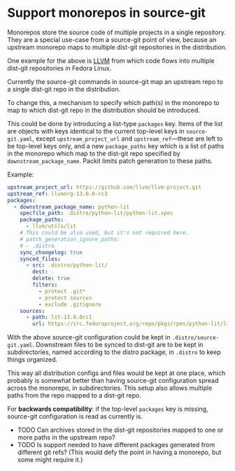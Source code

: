 # Support monorepos in source-git

Monorepos store the source code of multiple projects in a single
repository. They are a special use-case from a source-git point of view,
because an upstream monorepo maps to multiple dist-git repositories in the
distribution.

One example for the above is [LLVM] from which code flows into multiple
dist-git repositories in Fedora Linux.

Currently the source-git commands in source-git map an upstream repo to a
single dist-git repo in the distribution.

To change this, a mechanism to specify which path(s) in the monorepo to map to
which dist-git repo in the distribution should be introduced.

This could be done by introducing a list-type `packages` key. Items of the
list are objects with keys identical to the current top-level keys in
`source-git.yaml`, except `upstream_project_url` and `upstream_ref`—these
are left to be top-level keys only, and a new `package_paths` key which is a
list of paths in the monorepo which map to the dist-git repo specified by
`downstream_package_name`. Packit limits patch generation to these paths.

Example:

```yaml
upstream_project_url: https://github.com/llvm/llvm-project.git
upstream_ref: llvmorg-13.0.0-rc3
packages:
  - downstream_package_name: python-lit
    specfile_path: .distro/python-lit/python-lit.spec
    package_paths:
      - llvm/utils/lit
    # This could be also used, but it's not required here.
    # patch_generation_ignore_paths:
    # - .distro
    sync_changelog: true
    synced_files:
      - src: .distro/python-lit/
        dest: .
        delete: true
        filters:
          - protect .git*
          - protect sources
          - exclude .gitignore
    sources:
      - path: lit-13.0.0rc1
        url: https://src.fedoraproject.org/repo/pkgs/rpms/python-lit/lit-13.0.0rc1/sha512/000a6875d371793ccab7f9c7af0e5906d1d98bb8ff09b297b7f0978c083ec05acb48fd8dbd1647bc9ba6548c8c629cc693219ce8d247877eab14ff250e46cfed/lit-13.0.0rc1
```

With the above source-git configuration could be kept in
`.distro/source-git.yaml`. Downstream files to be synced to dist-git are to be
kept in subdirectories, named according to the distro package, in `.distro` to
keep things organized.

This way all distribution configs and files would be kept at one place, which
probably is somewhat better than having source-git configuration spread
across the monorepo, in subdirectories. This setup also allows multiple paths
from the repo mapped to a dist-git repo.

For **backwards compatibility**: if the top-level `packages` key is missing,
source-git configuration is read as currently is.

- TODO Can archives stored in the dist-git repositories mapped to one or more
  paths in the upstream repo?
- TODO Is support needed to have different packages generated from different
  git refs? (This would defy the point in having a monorepo, but some might
  require it.)

[llvm]: https://github.com/llvm/llvm-project
